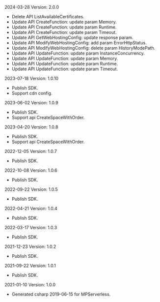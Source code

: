 2024-03-28 Version: 2.0.0
- Delete API ListAvailableCertificates.
- Update API CreateFunction: update param Memory.
- Update API CreateFunction: update param Runtime.
- Update API CreateFunction: update param Timeout.
- Update API GetWebHostingConfig: update response param.
- Update API ModifyWebHostingConfig: add param ErrorHttpStatus.
- Update API ModifyWebHostingConfig: delete param HistoryModePath.
- Update API UpdateFunction: update param InstanceConcurrency.
- Update API UpdateFunction: update param Memory.
- Update API UpdateFunction: update param Runtime.
- Update API UpdateFunction: update param Timeout.


2023-07-18 Version: 1.0.10
- Publish SDK.
- Support cdn config.

2023-06-02 Version: 1.0.9
- Publish SDK.
- Support api CreateSpaceWithOrder.

2023-04-20 Version: 1.0.8
- Publish SDK.
- Support api CreateSpaceWithOrder.

2022-12-05 Version: 1.0.7
- Publish SDK.

2022-10-08 Version: 1.0.6
- Publish SDK.

2022-09-22 Version: 1.0.5
- Publish SDK.

2022-04-21 Version: 1.0.4
- Publish SDK.

2022-03-17 Version: 1.0.3
- Publish SDK.

2021-12-23 Version: 1.0.2
- Publish SDK.

2021-09-22 Version: 1.0.1
- Publish SDK.

2021-01-10 Version: 1.0.0
- Generated csharp 2019-06-15 for MPServerless.

